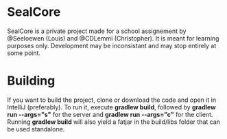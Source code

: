 # SealCore
SealCore is a private project made for a school assignement by @Seeloewen (Louis) and @CDLemmi (Christopher). It is meant for learning purposes only.
Development may be inconsistant and may stop entirely at some point.

# Building
If you want to build the project, clone or download the code and open it in IntelliJ (preferably). To run it, execute **gradlew build**, followed by **gradlew run --args="s"** for the server and **gradlew run --args="c"** for the client. Running **gradlew build** will also yield a fatjar in the build/libs folder that can be used standalone.

